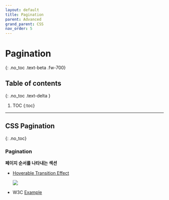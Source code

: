 ```yaml
---
layout: default
title: Pagination
parent: Advanced
grand_parent: CSS
nav_order: 5
---
```


# Pagination
{: .no_toc .text-beta .fw-700}

## Table of contents
{: .no_toc .text-delta }

1. TOC
{:toc}

---

## CSS Pagination
{: .no_toc}

### Pagination

**페이지 순서를 나타내는 섹션**

* [Hoverable Transition Effect](https://www.w3schools.com/css/tryit.asp?filename=trycss_ex_pagination_transition)

    ![](https://gekdev.github.io/assets/images/pg1.JPG)

* W3C [Example](https://www.w3schools.com/css/css3_pagination.asp)